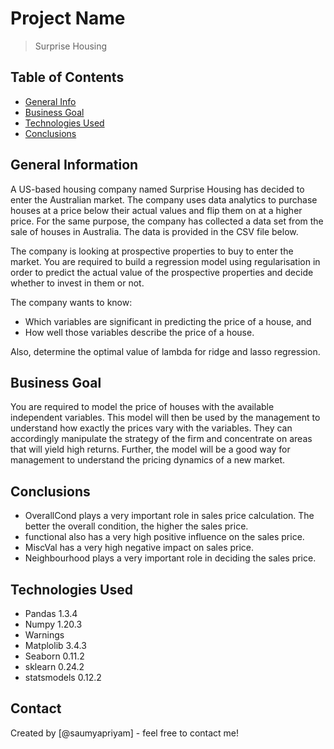 # Project Name
> Surprise Housing

## Table of Contents
* [General Info](#general-information)
* [Business Goal](#Business-Goal)
* [Technologies Used](#technologies-used)
* [Conclusions](#conclusions)

<!-- You can include any other section that is pertinent to your problem -->

## General Information
A US-based housing company named Surprise Housing has decided to enter the Australian market. The company uses data analytics to purchase houses at a price below their actual values and flip them on at a higher price. For the same purpose, the company has collected a data set from the sale of houses in Australia. The data is provided in the CSV file below.

The company is looking at prospective properties to buy to enter the market. You are required to build a regression model using regularisation in order to predict the actual value of the prospective properties and decide whether to invest in them or not.

The company wants to know:
 - Which variables are significant in predicting the price of a house, and
 - How well those variables describe the price of a house.

Also, determine the optimal value of lambda for ridge and lasso regression.

## Business Goal
You are required to model the price of houses with the available independent variables. This model will then be used by the management to understand how exactly the prices vary with the variables. They can accordingly manipulate the strategy of the firm and concentrate on areas that will yield high returns. Further, the model will be a good way for management to understand the pricing dynamics of a new market.


## Conclusions
 - OverallCond plays a very important role in sales price calculation. The better the overall condition, the higher the sales price.
 - functional also has a very high positive influence on the sales price.
 - MiscVal has a very high negative impact on sales price.
 - Neighbourhood plays a very important role in deciding the sales price.

## Technologies Used
 - Pandas 1.3.4
 - Numpy 1.20.3
 - Warnings
 - Matplolib 3.4.3
 - Seaborn 0.11.2
 - sklearn 0.24.2
 - statsmodels 0.12.2


## Contact
Created by [@saumyapriyam] - feel free to contact me!
